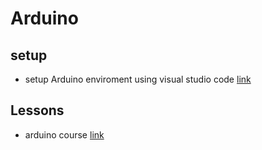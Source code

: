 # Arduino

## setup
- setup Arduino enviroment using visual studio code [link](https://www.dmcinfo.com/latest-thinking/blog/id/9484/arduino-programming-with-vscode)

## Lessons
- arduino course [link](http://www.toptechboy.com/arduino-lessons/)